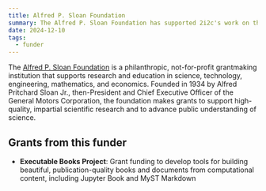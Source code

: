 ```yaml
---
title: Alfred P. Sloan Foundation
summary: The Alfred P. Sloan Foundation has supported 2i2c's work on the Executable Books Project, advancing tools for reproducible and interactive publishing in research and education.
date: 2024-12-10
tags:
  - funder
---
```


The [Alfred P. Sloan Foundation](https://sloan.org/) is a philanthropic, not-for-profit grantmaking institution that supports research and education in science, technology, engineering, mathematics, and economics. Founded in 1934 by Alfred Pritchard Sloan Jr., then-President and Chief Executive Officer of the General Motors Corporation, the foundation makes grants to support high-quality, impartial scientific research and to advance public understanding of science.

## Grants from this funder

- **Executable Books Project**: Grant funding to develop tools for building beautiful, publication-quality books and documents from computational content, including Jupyter Book and MyST Markdown